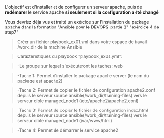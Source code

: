 
L'objectif est d'installer et de configurer un serveur apache, puis de **redémarer** le service apache **si seulement si la configuration a été changé**

Vous devriez déja vus et traité un exércice sur l'installation du package apache dans la formation "Ansible pour le DEVOPS: partie 2" "exércice 4 de step7"

> Créer un fichier playbook_ex01.yml dans votre espace de travail /work_dir de la machine Ansible

> Caractéristiques du playbook "playbook_ex04.yml":

> -Le groupe sur lequel s'exécuteront les taches: web

> -Tache 1: Permet d'installer le package apache server (le nom du package est apache2)

> -Tache 2: Permet de copier le fichier de configuration apache2.conf depuis le serveur source ansible(/work_dir/training-files) vers le serveur cible managed_node1 (/etc/apache2/apache2.conf)

> -Tache 3: Permet de copier le fichier de configuration index.html depuis le serveur source ansible(/work_dir/training-files) vers le serveur cible managed_node1 (/var/www/html)

> -Tache 4: Permet de démarrer le service apache2
